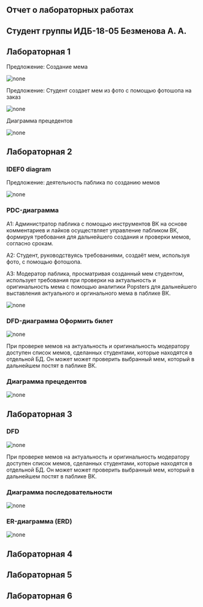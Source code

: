 ## Отчет о лабораторных работах
## Студент группы ИДБ-18-05 Безменова А. А.
## Лабораторная 1

Предложение: Создание мема

![none](https://github.com/kefirchikkk/bezmenova.github.io/blob/main/lab1/laba11.png)

Предложение: Студент создает мем из фото с помощью фотошопа на заказ

![none](https://github.com/kefirchikkk/bezmenova.github.io/blob/main/lab1/laba1.png)

Диаграмма прецедентов

![none](https://github.com/kefirchikkk/bezmenova.github.io/blob/main/lab1/laba1111.png)

## Лабораторная 2
### IDEF0 diagram

Предложение: деятельность паблика по созданию мемов 

![none](https://github.com/kefirchikkk/bezmenova.github.io/blob/main/lab1/laba2.png)

### PDC-диаграмма

А1: Администратор паблика с помощью инструментов ВК на основе комментариев и лайков осуществляет управление пабликом ВК, формируя требования для дальнейшего создания и проверки мемов, согласно срокам.

А2: Студент, руководствуясь требованиями, создаёт мем, используя фото, с помощью фотошопа.

А3: Модератор паблика, просматривая созданный мем студентом, использует требования при проверки на актуальность и оригинальность мема с помощью аналитики Popsters для дальнейшего выставления актуального и оргинального мема в паблике ВК.

![none](https://github.com/kefirchikkk/bezmenova.github.io/blob/main/lab1/02_A0.png)

### DFD-диаграмма Оформить билет

![none](https://github.com/kefirchikkk/bezmenova.github.io/blob/main/lab1/04_A3.png)

При проверке мемов на актуальность и оригинальность модератору доступен список мемов, сделанных студентами, которые находятся в отдельной БД. Он может может проверить выбранный мем, который в дальнейшем постят в паблике ВК.

### Диаграмма прецедентов

![none](https://github.com/kefirchikkk/bezmenova.github.io/blob/main/lab1/laba22222.png)

## Лабораторная 3
### DFD

![none](https://github.com/kefirchikkk/bezmenova.github.io/blob/main/lab1/04_A3.png)

При проверке мемов на актуальность и оригинальность модератору доступен список мемов, сделанных студентами, которые находятся в отдельной БД. Он может может проверить выбранный мем, который в дальнейшем постят в паблике ВК.

### Диаграмма последовательности

![none](https://github.com/kefirchikkk/bezmenova.github.io/blob/main/lab1/laba41.jpg)

### ER-диаграмма (ERD)

![none](https://github.com/kefirchikkk/bezmenova.github.io/blob/main/lab1/laba42.jpg)

## Лабораторная 4
## Лабораторная 5
## Лабораторная 6
